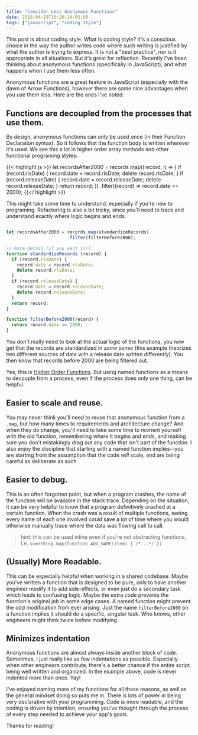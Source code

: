 ```yaml
---
title: "Consider Less Anonymous Functions"
date: 2018-04-29T10:26:24-05:00
tags: ["javascript", "coding style"]
---
```

This post is about coding style. What is coding style? It's a conscious choice in the way the author writes code where such writing is justified by what the author is trying to express. It is not a "best practice", nor is it appropriate in all situations. But it's great for reflection. Recently I've been thinking about anonymous functions (specifically in JavaScript), and what happens when I use them less often.

Anonymous functions are a great feature in JavaScript (especially with the dawn of Arrow Functions), however there are some nice advantages when you use them less. Here are the ones I've noted:

## Functions are decoupled from the processes that use them.

By design, anonymous functions can only be used once (in their Function Declaration syntax). So it follows that the function body is written wherever it's used. We see this a lot in higher order array methods and other functional programing styles:

{{< highlight js >}}
let recordsAfter2000 = records.map((record, i) => {
  if (record.rlsDate) {
    record.date = record.rlsDate;
    delete record.rlsDate;
  }
  if (record.releaseDate) {
    record.date = record.releaseDate;
    delete record.releaseDate;
  }
  return record;
})
  .filter((record) => record.date >= 2000);
{{</ highlight >}}

This might take some time to understand, especially if you're new to programing. Refactoring is also a bit tricky, since you'll need to track and understand exactly where logic begins and ends.

```javascript

let recordsAfter2000 = records.map(standardizeRecords)
                       .filter(filterBefore2000);

// more detail (if you want it!)
function standardizeRecords (record) {
  if (record.rlsDate) {
    record.date = record.rlsDate;
    delete record.rlsDate;
  }
  if (record.releaseDate) {
    record.date = record.releaseDate;
    delete record.releaseDate;
  }
  return record;
}

function filterBefore2000(record) {
  return record.date >= 2000;
}
```

You don't really need to look at the actual logic of the functions, you now get that the records are standardized in _some sense_ (this example theorizes two different sources of data with a release date written differently). You then know that records before 2000 are being filtered out.

Yes, this is [Higher Order Functions](https://eloquentjavascript.net/05_higher_order.html). But using named functions as a means to decouple from a process, even if the process does only one thing, can be helpful. 

## Easier to scale and reuse.

You may never think you'll need to reuse that anonymous function from a `.map`, but how many times to requirements and architecture change? And when they do change, you'll need to take some time to reorient yourself with the old function, remembering where it begins and ends, and making sure you don't mistakingly drag out any code that isn't part of the function. I also enjoy the discipline that starting with a named function implies--you are starting from the assumption that the code _will_ scale, and are being careful as deliberate as such.

## Easier to debug.

This is an often forgotten point, but when a program crashes, the name of the function will be available in the stack trace. Depending on the situation, it can be very helpful to know that a program definitively crashed at a certain function. When the crash was a result of multiple functions, seeing every name of each one involved could save a lot of time where you would otherwise manually trace where the data was flowing call to call.

> hint: this can be used inline even if you're not abstracting functions, i.e. `something.map(function ADD_NAME(item) { /*...*/ })`

## (Usually) More Readable.

This can be especially helpful when working in a shared codebase. Maybe you've written a function that is designed to be pure, only to have another engineer modify it to add side-effects, or even just do a secondary task which leads to confusing logic. Maybe the extra code prevents the function's original job in some edge cases. A named function might prevent the odd modification from ever arising. Just the name `filterBefore2000` on a function implies it should do a specific, singular task. Who knows, other engineers might think twice before modifying.

## Minimizes indentation
Anonymous functions are almost always inside another block of code. Sometimes, I just really like as few indentations as possible. Especially when other engineers contribute, there's a better chance if the entire script being well written and organized. In the example above, code is never indented more than once. Yay!

I've enjoyed naming more of my functions for all these reasons, as well as the general mindset doing so puts me in. There is lots of power in being very declarative with your programming. Code is more readable, and the coding is driven by intention, ensuring you've thought through the process of every step needed to achieve your app's goals.

Thanks for reading!

